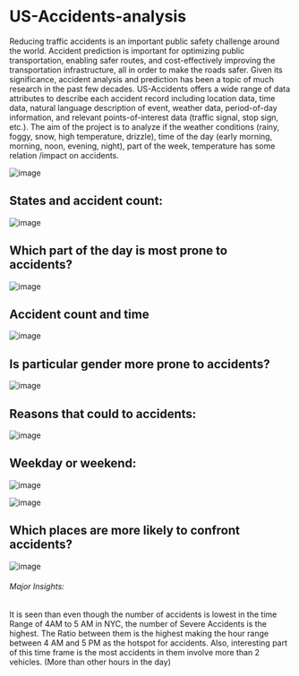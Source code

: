 # US-Accidents-analysis

Reducing traffic accidents is an important public safety challenge around the world. Accident prediction is important for optimizing public transportation, enabling safer routes, and cost-effectively improving the transportation infrastructure, all in order to make the roads safer.
Given its significance, accident analysis and prediction has been a topic of much research in the past few decades. US-Accidents offers a wide range of data attributes to describe each accident record including location data, time data, natural language description of event, weather data, period-of-day information, and relevant points-of-interest data (traffic signal, stop sign, etc.).
The aim of the project is to analyze if the weather conditions (rainy, foggy, snow, high temperature, drizzle), time of the day (early morning, morning, noon, evening, night), part of the week, temperature has some relation /impact on accidents.

![image](https://user-images.githubusercontent.com/76634362/195253217-fd3672e9-38ca-4dab-ad31-7257faf9227f.png)

## States and accident count:
![image](https://user-images.githubusercontent.com/76634362/195253336-e5b848b9-c445-41a9-b789-f67120657cca.png)

## Which part of the day is most prone to accidents?
![image](https://user-images.githubusercontent.com/76634362/195253379-ef1cc85f-228e-4710-9d2b-972a04d41a92.png)

## Accident count and time
![image](https://user-images.githubusercontent.com/76634362/195253440-e4c4f507-7910-45ca-ad3c-ad2c71a58c40.png)

## Is particular gender more prone to accidents?
![image](https://user-images.githubusercontent.com/76634362/195253513-27044530-7e67-460b-a3f0-da7451328200.png)

## Reasons that could to accidents:
![image](https://user-images.githubusercontent.com/76634362/195253543-f9bebfff-ca74-48e5-9815-91648e9e9a06.png)

## Weekday or weekend:
![image](https://user-images.githubusercontent.com/76634362/195253580-fa2b07f5-4156-41f3-9a7e-44691f9fa989.png)

![image](https://user-images.githubusercontent.com/76634362/195253604-1f33dbe2-2738-4252-8175-20de16df0030.png)

## Which places are more likely to confront accidents?
![image](https://user-images.githubusercontent.com/76634362/195253632-b8f6dec3-a5d7-4b97-b935-4985e17946a6.png)

###### Major Insights:
It is seen than even though the number of accidents is lowest in the time Range of 4AM to 5 AM in NYC, the number of Severe Accidents is the highest. The Ratio between them is the highest making the hour range between 4 AM and 5 PM as the hotspot for accidents. Also, interesting part of this time frame is the most accidents in them involve more than 2 vehicles. (More than other hours in the day)

